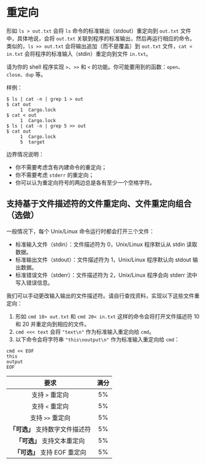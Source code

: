 # 重定向

形如 `ls > out.txt` 会将 `ls` 命令的标准输出（stdout）重定向到 `out.txt` 文件中，具体地说，会将 `out.txt` 关联到程序的标准输出，然后再运行相应的命令。类似的，`ls >> out.txt` 会将输出追加（而不是覆盖）到 `out.txt` 文件，`cat < in.txt` 会将程序的标准输入（stdin）重定向到文件 `in.txt`。

请为你的 shell 程序实现 `>`、`>>` 和 `<` 的功能。你可能要用到的函数：`open`、`close`、`dup` 等。

样例：

```shell
$ ls | cat -n | grep 1 > out
$ cat out
     1  Cargo.lock
$ cat < out
     1  Cargo.lock
$ ls | cat -n | grep 5 >> out
$ cat out
     1  Cargo.lock
     5  target
```

边界情况说明：

- 你不需要考虑含有内建命令的重定向；
- 你不需要考虑 `stderr` 的重定向；
- 你可以认为重定向符号的两边总是各有至少一个空格字符。

## 支持基于文件描述符的文件重定向、文件重定向组合（选做）

一般情况下，每个 Unix/Linux 命令运行时都会打开三个文件：

- 标准输入文件（stdin）：文件描述符为 0，Unix/Linux 程序默认从 stdin 读取数据。
- 标准输出文件（stdout）：文件描述符为 1，Unix/Linux 程序默认向 stdout 输出数据。
- 标准错误文件（stderr）：文件描述符为 2，Unix/Linux 程序会向 stderr 流中写入错误信息。

我们可以手动更改输入输出的文件描述符。请自行查找资料，实现以下这些文件重定向：

1. 形如 `cmd 10> out.txt` 和 `cmd 20< in.txt` 这样的命令会将打开文件描述符 10 和 20 并重定向到相应的文件。
2. `cmd <<< text` 会将 `"text\n"` 作为标准输入重定向给 `cmd`。
3. 以下命令会将字符串 `"this\noutput\n"` 作为标准输入重定向给 `cmd`：

```shell
cmd << EOF
this
output
EOF
```

|              要求               | 满分 |
| :-----------------------------: | :--: |
|         支持 `>` 重定向         |  5%  |
|         支持 `<` 重定向         |  5%  |
|        支持 `>>` 重定向         |  5%  |
| **「可选」** 支持数字文件描述符 |  5%  |
|   **「可选」** 支持文本重定向   |  5%  |
|  **「可选」** 支持 EOF 重定向   |  5%  |
